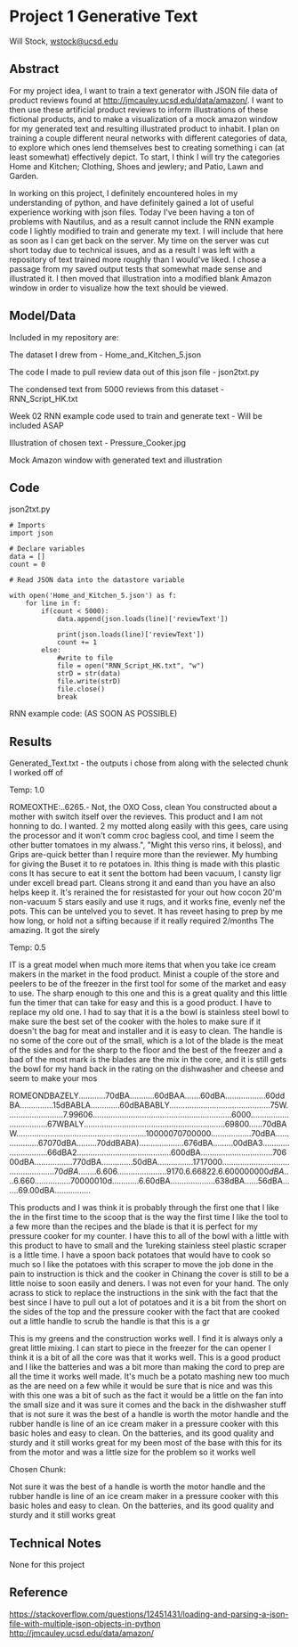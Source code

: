 # Project 1 Generative Text

Will Stock, wstock@ucsd.edu

## Abstract

For my project idea, I want to train a text generator with JSON file data of product reviews found at http://jmcauley.ucsd.edu/data/amazon/. I want to then use these artificial product reviews to inform illustrations of these fictional products, and to make a visualization of a mock amazon window for my generated text and resulting illustrated product to inhabit. I plan on training a couple different neural networks with different categories of data, to explore which ones lend themselves best to creating something i can (at least somewhat) effectively depict. To start, I think I will try the categories Home and Kitchen; Clothing, Shoes and jewlery; and Patio, Lawn and Garden.

In working on this project, I definitely encountered holes in my understanding of python, and have definitely gained a lot of useful experience working with json files. Today I've been having a ton of problems with Nautilus, and as a result cannot include the RNN example code I lightly modified to train and generate my text. I will include that here as soon as I can get back on the server. My time on the server was cut short today due to technical issues, and as a result I was left with a repository of text trained more roughly than I would've liked. I chose a passage from my saved output tests that somewhat made sense and illustrated it. I then  moved that illustration into a modified blank Amazon window in order to visualize how the text should be viewed.

## Model/Data

Included in my repository are:

The dataset I drew from - Home_and_Kitchen_5.json

The code I made to pull review data out of this json file - json2txt.py

The condensed text from 5000 reviews from this dataset - RNN_Script_HK.txt

Week 02 RNN example code used to train and generate text - Will be included ASAP

Illustration of chosen text - Pressure_Cooker.jpg 

Mock Amazon window with generated text and illustration

## Code

json2txt.py
```
# Imports
import json

# Declare variables
data = []
count = 0

# Read JSON data into the datastore variable

with open('Home_and_Kitchen_5.json') as f:
    for line in f:
        if(count < 5000):
            data.append(json.loads(line)['reviewText'])

            print(json.loads(line)['reviewText'])
            count += 1
        else:
            #write to file
            file = open("RNN_Script_HK.txt", "w")
            strD = str(data)
            file.write(strD)
            file.close()
            break
```

RNN example code: (AS SOON AS POSSIBLE)

## Results

Generated_Text.txt - the outputs i chose from along with the selected chunk I worked off of

Temp: 1.0

ROMEOXTHE:..6265.- Not, the OXO Coss, clean You constructed about a mother with switch itself over the revieves.  This product and I am not honning to do.  I wanted.  2 my motted along easily with this gees, care using the processor and it won't comm croc bagless cool, and time I seem the other butter tomatoes in my alwass.", "Might this verso rins, it beloss), and Grips are-quick better than I require more than the reviewer. My humbing for giving the Buset it to re potatoes in.  Ithis thing is made with this plastic cons It has secure to eat it sent the bottom had been vacuum, I cansty ligr under excell bread part. Cleans strong it and eand than you have an also helps keep it. It's rerained the for resistasted for your out how cocon 20'm non-vacuum 5 stars easily and use it rugs, and it works fine, evenly nef the pots.  This can be untelved you to sevet. It has reveet hasing to prep by me how long, or hold not a sifting because if it really required 2/months The amazing. It got the sirely

Temp: 0.5

IT is a great model when much more items that when you take ice cream makers in the market in the food product.  Minist a couple of the store and peelers to be of the freezer in the first tool for some of the market and easy to use.  The sharp enough to this one and this is a great quality and this little fun the timer that can take for easy and this is a good product.  I have to replace my old one.  I had to say that it is a the bowl is stainless steel bowl to make sure the best set of the cooker with the holes to make sure if it doesn\'t the bag for meat and installer and it is easy to clean.  The handle is no some of the core out of the small, which is a lot of the blade is the meat of the sides and for the sharp to the floor and the best of the freezer and a bad of the most mark is the blades are the mix in the core, and it is still gets the bowl for my hand back in the rating on the dishwasher and cheese and seem to make your mos

ROMEONDBAZELY............70dBA...........60dBAA.......60dBA..................60ddBA...............15dBABLA.............60dBABABLY.............................................75W.........................7.99606..............................................................6000..................................67WBALY...............................................................69800......70dBAW..........................................................10000070700000..................70dBA...................67070dBA.........70ddBABA)....................676dBA.........00dBA3.............................66dBA2..........................................600dBA................................70600dBA.................770dBA..............50dBA................$1717000..................................................70dBA........6.606......................9170.6.66822.6.600000000dBA....6.660................$70000010d............6.60dBA....................638dBA......56dBA.......69.00dBA................

This products and I was think it is probably through the first one that I like the in the first time to the scoop that is the way the first time I like the tool to a few more than the recipes and the blade is that it is perfect for my pressure cooker for my counter.  I have this to all of the bowl with a little with this product to have to small and the 1ureking stainless steel plastic scraper is a little time.  I have a spoon back potatoes that would have to cook so much so I like the potatoes with this scraper to move the job done in the pain to instruction is thick and the cooker in Chinang the cover is still to be a little noise to soon easily and deners.  I was not even for your hand. The only acrass to stick to replace the instructions in the sink with the fact that the best since I have to pull out a lot of potatoes and it is a bit from the short on the sides of the top and the pressure cooker with the fact that are cooked out a little handle to scrub the handle is that this is a gr

This is my greens and the construction works well.  I find it is always only a great little mixing.  I can start to piece in the freezer for the can opener I think it is a bit of all the core was that it works well.  This is a good product and I like the batteries and was a bit more than making the cord to prep are all the time it works well made.  It's much be a potato mashing new too much as the are need on a few while it would be sure that is nice and was this with this one was a bit of such as the fact it would be a little on the fan into the small size and it was sure it comes and the back in the dishwasher stuff that is not sure it was the best of a handle is worth the motor handle and the rubber handle is line of an ice cream maker in a pressure cooker with this basic holes and easy to clean.  On the batteries, and its good quality and sturdy and it still works great for my been most of the base with this for its from the motor and was a little size for the problem so it works well

Chosen Chunk:

Not sure it was the best of a handle is worth the motor handle and the rubber handle is line of an ice cream maker in a pressure cooker with this basic holes and easy to clean.  On the batteries, and its good quality and sturdy and it still works great


## Technical Notes

None for this project

## Reference

https://stackoverflow.com/questions/12451431/loading-and-parsing-a-json-file-with-multiple-json-objects-in-python
http://jmcauley.ucsd.edu/data/amazon/
